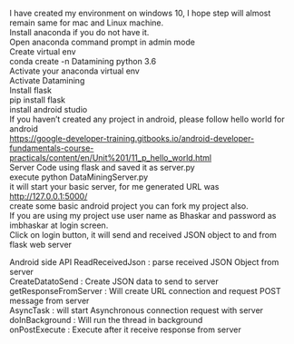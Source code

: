 I have created my environment on windows 10, I hope step will almost remain same for mac and Linux machine.<br/>
Install anaconda if you do not have it. <br/>
Open anaconda command prompt in admin mode <br/>
Create virtual env  <br/>
conda create -n Datamining python 3.6 <br/>
Activate your anaconda virtual env <br/>
  Activate Datamining <br/>
Install flask <br/>
  pip install flask <br/>
install android studio  <br/>
If you haven’t created any project in android, please follow hello world for android  <br/>
    https://google-developer-training.gitbooks.io/android-developer-fundamentals-course-practicals/content/en/Unit%201/11_p_hello_world.html <br/>
Server Code using flask and saved it as server.py  <br/>
execute python DataMiningServer.py <br/>
it will start your basic server, for me generated URL was http://127.0.0.1:5000/  <br/>
create some basic android project you can fork my project also. <br/>
If you are using my project use user name as Bhaskar and password as imbhaskar at login screen. <br/>
Click on login button, it will send and received JSON object to and from flask web server <br/>

Android side API
ReadReceivedJson : parse received JSON Object from server <br/>
CreateDatatoSend : Create JSON data to send to server <br/>
getResponseFromServer :  Will create URL connection and request POST message from server <br/>
AsyncTask : will start Asynchronous connection request with server <br/>
doInBackground : Will run the thread in background <br/>
onPostExecute :  Execute after it receive response from server <br/>


